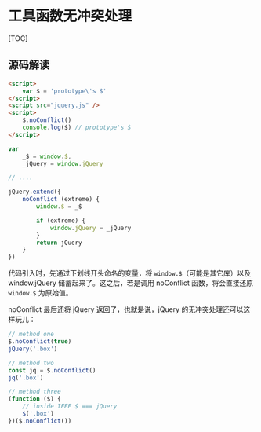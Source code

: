 # 工具函数无冲突处理

[TOC]

## 源码解读

```html
<script>
	var $ = 'prototype\'s $'
</script>
<script src="jquery.js" />
<script>
	$.noConflict()
	console.log($) // prototype's $
</script>
```

```js
var
    _$ = window.$,
    _jQuery = window.jQuery

// ....

jQuery.extend({
    noConflict (extreme) {
        window.$ = _$

        if (extreme) {
            window.jQuery = _jQuery
        }
        return jQuery
    }
})
```

代码引入时，先通过下划线开头命名的变量，将 `window.$`（可能是其它库）以及 window.jQuery 储蓄起来了。这之后，若是调用 noConflict 函数，将会直接还原 `window.$` 为原始值。

noConflict 最后还将 jQuery 返回了，也就是说，jQuery 的无冲突处理还可以这样玩儿：

```js
// method one
$.noConflict(true)
jQuery('.box')

// method two
const jq = $.noConflict()
jq('.box')

// method three
(function ($) {
    // inside IFEE $ === jQuery
    $('.box')
})($.noConflict())
```

